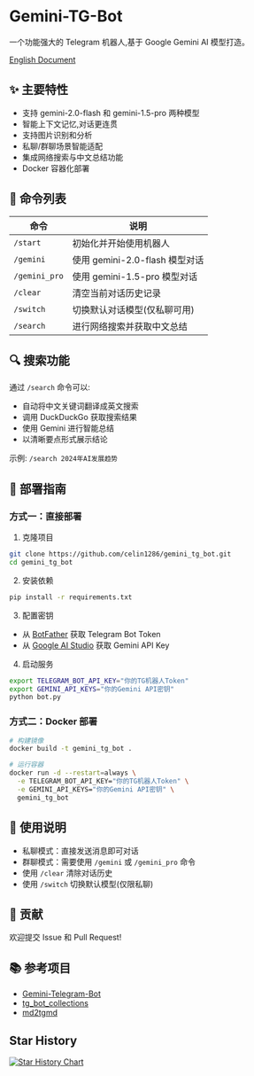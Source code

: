 # Gemini-TG-Bot

一个功能强大的 Telegram 机器人,基于 Google Gemini AI 模型打造。

[English Document](https://github.com/celin1286/gemini_tg_bot/blob/main/README.en.md)

## ✨ 主要特性

- 支持 gemini-2.0-flash 和 gemini-1.5-pro 两种模型
- 智能上下文记忆,对话更连贯
- 支持图片识别和分析
- 私聊/群聊场景智能适配
- 集成网络搜索与中文总结功能
- Docker 容器化部署

## 🤖 命令列表

| 命令 | 说明 |
|------|------|
| `/start` | 初始化并开始使用机器人 |
| `/gemini` | 使用 gemini-2.0-flash 模型对话 |
| `/gemini_pro` | 使用 gemini-1.5-pro 模型对话 |
| `/clear` | 清空当前对话历史记录 |
| `/switch` | 切换默认对话模型(仅私聊可用) |
| `/search` | 进行网络搜索并获取中文总结 |

## 🔍 搜索功能

通过 `/search` 命令可以:
- 自动将中文关键词翻译成英文搜索
- 调用 DuckDuckGo 获取搜索结果
- 使用 Gemini 进行智能总结
- 以清晰要点形式展示结论

示例: `/search 2024年AI发展趋势`

## 🚀 部署指南

### 方式一：直接部署

1. 克隆项目
```bash
git clone https://github.com/celin1286/gemini_tg_bot.git
cd gemini_tg_bot
```

2. 安装依赖
```bash
pip install -r requirements.txt
```

3. 配置密钥
- 从 [BotFather](https://t.me/BotFather) 获取 Telegram Bot Token
- 从 [Google AI Studio](https://makersuite.google.com/app/apikey) 获取 Gemini API Key

4. 启动服务
```bash
export TELEGRAM_BOT_API_KEY="你的TG机器人Token"
export GEMINI_API_KEYS="你的Gemini API密钥"
python bot.py
```

### 方式二：Docker 部署

```bash
# 构建镜像
docker build -t gemini_tg_bot .

# 运行容器
docker run -d --restart=always \
  -e TELEGRAM_BOT_API_KEY="你的TG机器人Token" \
  -e GEMINI_API_KEYS="你的Gemini API密钥" \
  gemini_tg_bot
```

## 💬 使用说明

- 私聊模式：直接发送消息即可对话
- 群聊模式：需要使用 `/gemini` 或 `/gemini_pro` 命令
- 使用 `/clear` 清除对话历史
- 使用 `/switch` 切换默认模型(仅限私聊)

## 🤝 贡献

欢迎提交 Issue 和 Pull Request!

## 📚 参考项目

- [Gemini-Telegram-Bot](https://github.com/H-T-H/Gemini-Telegram-Bot)
- [tg_bot_collections](https://github.com/yihong0618/tg_bot_collections)
- [md2tgmd](https://github.com/yym68686/md2tgmd)

## Star History

[![Star History Chart](https://api.star-history.com/svg?repos=H-T-H/Gemini-Telegram-Bot&type=Date)](https://star-history.com/#H-T-H/Gemini-Telegram-Bot&Date)
